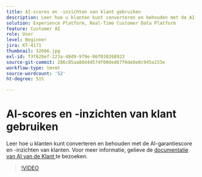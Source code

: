 ```yaml
---
title: AI-scores en -inzichten van klant gebruiken
description: Leer hoe u klanten kunt converteren en behouden met de AI-garantiescore en -inzichten van klanten.
solution: Experience Platform, Real-Time Customer Data Platform
feature: Customer AI
role: User
level: Beginner
jira: KT-4171
thumbnail: 32666.jpg
exl-id: f3f628ef-223a-48d9-979e-86f038268923
source-git-commit: 286c85aa88d44574f00ded67f0de8e0c945a153e
workflow-type: tm+mt
source-wordcount: '52'
ht-degree: 51%

---
```


# AI-scores en -inzichten van klant gebruiken

Leer hoe u klanten kunt converteren en behouden met de AI-garantiescore en -inzichten van klanten. Voor meer informatie, gelieve de [ documentatie van AI van de Klant ](https://experienceleague.adobe.com/docs/experience-platform/intelligent-services/customer-ai/overview.html?lang=nl-NL) te bezoeken.

>[!VIDEO](https://video.tv.adobe.com/v/32666?learn=on&enablevpops)

